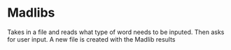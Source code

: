# Madlibs

Takes in a file and reads what type of word needs to be inputed. Then asks for user input. A new file is created with the Madlib results
